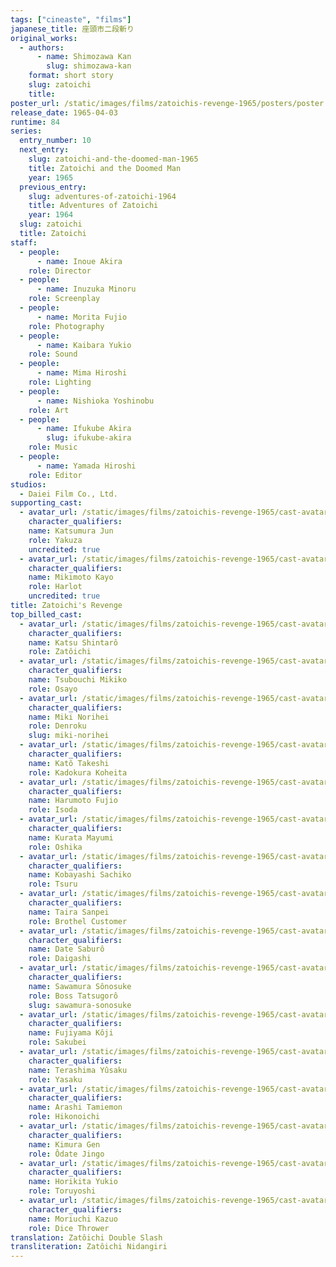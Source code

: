 ```yaml
---
tags: ["cineaste", "films"]
japanese_title: 座頭市二段斬り
original_works:
  - authors:
      - name: Shimozawa Kan
        slug: shimozawa-kan
    format: short story
    slug: zatoichi
    title:
poster_url: /static/images/films/zatoichis-revenge-1965/posters/poster.jpg
release_date: 1965-04-03
runtime: 84
series:
  entry_number: 10
  next_entry:
    slug: zatoichi-and-the-doomed-man-1965
    title: Zatoichi and the Doomed Man
    year: 1965
  previous_entry:
    slug: adventures-of-zatoichi-1964
    title: Adventures of Zatoichi
    year: 1964
  slug: zatoichi
  title: Zatoichi
staff:
  - people:
      - name: Inoue Akira
    role: Director
  - people:
      - name: Inuzuka Minoru
    role: Screenplay
  - people:
      - name: Morita Fujio
    role: Photography
  - people:
      - name: Kaibara Yukio
    role: Sound
  - people:
      - name: Mima Hiroshi
    role: Lighting
  - people:
      - name: Nishioka Yoshinobu
    role: Art
  - people:
      - name: Ifukube Akira
        slug: ifukube-akira
    role: Music
  - people:
      - name: Yamada Hiroshi
    role: Editor
studios:
  - Daiei Film Co., Ltd.
supporting_cast:
  - avatar_url: /static/images/films/zatoichis-revenge-1965/cast-avatars/jun-katsumura-0.jpg
    character_qualifiers:
    name: Katsumura Jun
    role: Yakuza
    uncredited: true
  - avatar_url: /static/images/films/zatoichis-revenge-1965/cast-avatars/kayo-mikimoto-0.jpg
    character_qualifiers:
    name: Mikimoto Kayo
    role: Harlot
    uncredited: true
title: Zatoichi's Revenge
top_billed_cast:
  - avatar_url: /static/images/films/zatoichis-revenge-1965/cast-avatars/shintaro-katsu-0.jpg
    character_qualifiers:
    name: Katsu Shintarô
    role: Zatôichi
  - avatar_url: /static/images/films/zatoichis-revenge-1965/cast-avatars/mikiko-tsubouchi-0.jpg
    character_qualifiers:
    name: Tsubouchi Mikiko
    role: Osayo
  - avatar_url: /static/images/films/zatoichis-revenge-1965/cast-avatars/norihei-miki-0.jpg
    character_qualifiers:
    name: Miki Norihei
    role: Denroku
    slug: miki-norihei
  - avatar_url: /static/images/films/zatoichis-revenge-1965/cast-avatars/takeshi-kato-0.jpg
    character_qualifiers:
    name: Katô Takeshi
    role: Kadokura Koheita
  - avatar_url: /static/images/films/zatoichis-revenge-1965/cast-avatars/fujio-harumoto-0.jpg
    character_qualifiers:
    name: Harumoto Fujio
    role: Isoda
  - avatar_url: /static/images/films/zatoichis-revenge-1965/cast-avatars/mayumi-kurata-0.jpg
    character_qualifiers:
    name: Kurata Mayumi
    role: Oshika
  - avatar_url: /static/images/films/zatoichis-revenge-1965/cast-avatars/sachiko-kobayashi-0.jpg
    character_qualifiers:
    name: Kobayashi Sachiko
    role: Tsuru
  - avatar_url: /static/images/films/zatoichis-revenge-1965/cast-avatars/shinpaira-taira-0.jpg
    character_qualifiers:
    name: Taira Sanpei
    role: Brothel Customer
  - avatar_url: /static/images/films/zatoichis-revenge-1965/cast-avatars/saburo-date-0.jpg
    character_qualifiers:
    name: Date Saburô
    role: Daigashi
  - avatar_url: /static/images/films/zatoichis-revenge-1965/cast-avatars/sonosuke-sawamura-0.jpg
    character_qualifiers:
    name: Sawamura Sônosuke
    role: Boss Tatsugorô
    slug: sawamura-sonosuke
  - avatar_url: /static/images/films/zatoichis-revenge-1965/cast-avatars/koji-fujiyama-0.jpg
    character_qualifiers:
    name: Fujiyama Kôji
    role: Sakubei
  - avatar_url: /static/images/films/zatoichis-revenge-1965/cast-avatars/yusaku-terashima-0.jpg
    character_qualifiers:
    name: Terashima Yûsaku
    role: Yasaku
  - avatar_url: /static/images/films/zatoichis-revenge-1965/cast-avatars/tamiemon-arashi-0.jpg
    character_qualifiers:
    name: Arashi Tamiemon
    role: Hikonoichi
  - avatar_url: /static/images/films/zatoichis-revenge-1965/cast-avatars/gen-kimura-0.jpg
    character_qualifiers:
    name: Kimura Gen
    role: Ôdate Jingo
  - avatar_url: /static/images/films/zatoichis-revenge-1965/cast-avatars/yukio-horikita-0.jpg
    character_qualifiers:
    name: Horikita Yukio
    role: Toruyoshi
  - avatar_url: /static/images/films/zatoichis-revenge-1965/cast-avatars/kazuo-moriuchi-0.jpg
    character_qualifiers:
    name: Moriuchi Kazuo
    role: Dice Thrower
translation: Zatôichi Double Slash
transliteration: Zatôichi Nidangiri
---
```

